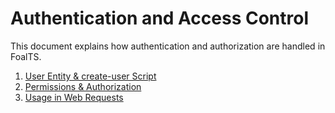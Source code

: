 # Authentication and Access Control

This document explains how authentication and authorization are handled in FoalTS.

1. [User Entity & create-user Script](./user-entity.md)
1. [Permissions & Authorization](./permissions-and-authorization.md)
1. [Usage in Web Requests](./usage-in-web-requests.md)